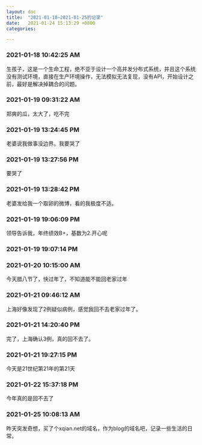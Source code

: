 ```yaml
---
layout: doc
title:  "2021-01-18~2021-01-25的记录"
date:   2021-01-24 15:13:29 +0800
categories: 

---
```


### 2021-01-18 10:42:25 AM 

生孩子，这是一个生命工程，绝不亚于设计一个高并发分布式系统，并且这个系统没有测试环境，直接在生产环境操作，无法模拟无法复现，没有API，开始设计之前，最好是解决掉耦合的问题。

### 2021-01-19 09:31:22 AM 

郑爽的瓜，太大了，吃不完

### 2021-01-19 13:24:45 PM 

老婆说我做事没边界。我要哭了


### 2021-01-19 13:27:56 PM 

要哭了

### 2021-01-19 13:28:42 PM 

老婆发给我一个取卵的微博，看的我极度不适。

### 2021-01-19 19:06:09 PM 

领导告诉我，年终绩效B+，基数为2.开心呢

### 2021-01-19 19:07:14 PM 



### 2021-01-20 10:15:00 AM 

今天腊八节了，快过年了，不知道能不能回老家过年

### 2021-01-21 09:46:12 AM 

上海好像发现了2例疑似病例，感觉我回不去老家过年了。

### 2021-01-21 14:20:40 PM 

完了，上海确认3例，真的回不去了。

### 2021-01-21 19:27:15 PM 

今天是21世纪第21年的第21天

### 2021-01-22 15:37:18 PM 

今年真的是回不去了

### 2021-01-25 10:08:13 AM 

昨天突发奇想，买了个xqian.net的域名，作为blog的域名吧，记录一些生活的日常。

